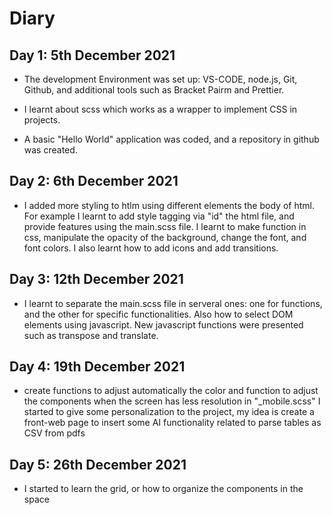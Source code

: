 # Diary

## Day 1: 5th December 2021

- The development Environment was set up: VS-CODE, node.js, Git, Github, and additional tools such as Bracket Pairm and Prettier.

- I learnt about scss which works as a wrapper to implement CSS in projects.

- A basic "Hello World" application was coded, and a repository in github was created.

## Day 2: 6th December 2021

- I added more styling to htlm using different elements the body of html.
  For example I learnt to add style tagging via "id" the html file, and provide features using the main.scss file. I learnt to make function in css, manipulate the opacity of the background, change the font, and font colors. I also learnt how to add icons and add transitions.

## Day 3: 12th December 2021

- I learnt to separate the main.scss file in serveral ones: one for functions, and the other for specific functionalities. Also how to select DOM elements using javascript.
  New javascript functions were presented such as transpose and translate.

## Day 4: 19th December 2021

- create functions to adjust automatically the color
  and function to adjust the components when the screen has less resolution in "\_mobile.scss"
  I started to give some personalization to the project, my idea is create a front-web page to insert some AI
  functionality related to parse tables as CSV from pdfs

## Day 5: 26th December 2021

- I started to learn the grid, or how to organize the components in the space
